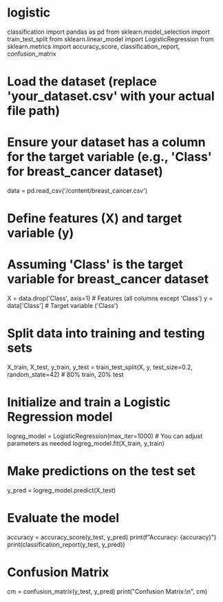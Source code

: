 # logistic
classification
import pandas as pd
from sklearn.model_selection import train_test_split
from sklearn.linear_model import LogisticRegression
from sklearn.metrics import accuracy_score, classification_report, confusion_matrix

# Load the dataset (replace 'your_dataset.csv' with your actual file path)
# Ensure your dataset has a column for the target variable (e.g., 'Class' for breast_cancer dataset)
data = pd.read_csv('/content/breast_cancer.csv')

# Define features (X) and target variable (y)
# Assuming 'Class' is the target variable for breast_cancer dataset
X = data.drop('Class', axis=1)  # Features (all columns except 'Class')
y = data['Class']  # Target variable ('Class')

# Split data into training and testing sets
X_train, X_test, y_train, y_test = train_test_split(X, y, test_size=0.2, random_state=42)  # 80% train, 20% test

# Initialize and train a Logistic Regression model
logreg_model = LogisticRegression(max_iter=1000)  # You can adjust parameters as needed
logreg_model.fit(X_train, y_train)

# Make predictions on the test set
y_pred = logreg_model.predict(X_test)

# Evaluate the model
accuracy = accuracy_score(y_test, y_pred)
print(f"Accuracy: {accuracy}")
print(classification_report(y_test, y_pred))

# Confusion Matrix
cm = confusion_matrix(y_test, y_pred)
print("Confusion Matrix:\n", cm)

